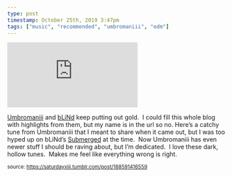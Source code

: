 ```yaml
---
type: post
timestamp: October 25th, 2019 3:47pm
tags: ["music", "recommended", "umbromaniii", "edm"]
---
```

<embed type="audio/mpeg" src="https://bandcamp.com/stream_redirect?enc=mp3-128&amp;track_id=2357788203&amp;ts=1572040060&amp;t=e714460b1ad3de819a0910b81fcc7972b1f61f52"></embed>
       
<a href="https://umbromaniii.bandcamp.com" target="_blank">Umbromaniii</a> and <a href="https://blindhandicap.bandcamp.com" target="_blank">bLiNd</a> keep putting out gold.  I could fill this whole blog with highlights from them, but my name is in the url so no.
Here’s a catchy tune from Umbromaniii that I meant to share when it came out, but I was too hyped up on bLiNd’s <a href="https://saturdayxiii.tumblr.com/post/186866959138/blinds-latest-album-takes-me-to-deep-dark-places" target="_blank">Submerged</a> at the time.  Now Umbromaniii has even newer stuff I should be raving about, but I’m dedicated.  I love these dark, hollow tunes.  Makes me feel like everything wrong is right.
 
  
<small>source: https://saturdayxiii.tumblr.com/post/188591416559</small>